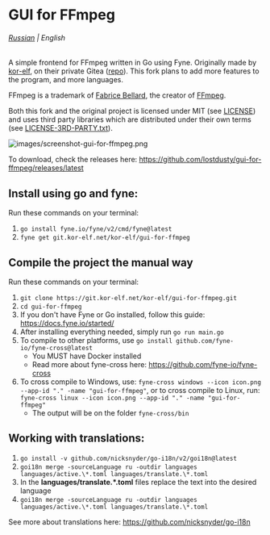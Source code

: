 # GUI for FFmpeg

###### [Russian](README_ru.md) | English

A simple frontend for FFmpeg written in Go using Fyne. Originally made by [kor-elf](https://git.kor-elf.net/kor-elf/), on their private Gitea ([repo](https://git.kor-elf.net/kor-elf/gui-for-ffmpeg/)). This fork plans to add more features to the program, and more languages.

FFmpeg is a trademark of <a href="http://bellard.org/" target="_blank">Fabrice Bellard</a>, the creator of <a href="https://ffmpeg.org/about.html" target="_blank">FFmpeg</a>.

Both this fork and the original project is licensed under MIT (see [LICENSE](LICENSE)) and uses third party libraries which are distributed under their own terms (see [LICENSE-3RD-PARTY.txt](LICENSE-3RD-PARTY.txt)).

![images/screenshot-gui-for-ffmpeg.png](images/screenshot-gui-for-ffmpeg.png) 

To download, check the releases here: https://github.com/lostdusty/gui-for-ffmpeg/releases/latest

## Install using go and fyne:
Run these commands on your terminal:
1. `go install fyne.io/fyne/v2/cmd/fyne@latest`
2. ``fyne get git.kor-elf.net/kor-elf/gui-for-ffmpeg``

## Compile the project the manual way
Run these commands on your terminal:
1. ``git clone https://git.kor-elf.net/kor-elf/gui-for-ffmpeg.git``
2. ``cd gui-for-ffmpeg``
3. If you don't have Fyne or Go installed, follow this guide: https://docs.fyne.io/started/
4. After installing everything needed, simply run ``go run main.go``
5. To compile to other platforms, use ``go install github.com/fyne-io/fyne-cross@latest``
   * You MUST have Docker installed
   * Read more about fyne-cross here: https://github.com/fyne-io/fyne-cross
6. To cross compile to Windows, use: ``fyne-cross windows --icon icon.png --app-id "." -name "gui-for-ffmpeg"``, or to cross compile to Linux, run: ``fyne-cross linux --icon icon.png --app-id "." -name "gui-for-ffmpeg"``
   * The output will be on the folder `fyne-cross/bin`
<!-- 8. В папку **fyne-cross/bin/linux-amd64** или **fyne-cross/bin/windows-amd64** копируете:
   * icon.png
   * data
   * languages
   * LICENSE
   * LICENSE-3RD-PARTY.txt
<p><strong>Структура должна получиться такая:</strong></p>
<img src="images/screenshot-folder-structure.png"> 
Will modify how this works later on the project-->

## Working with translations:
1. ``go install -v github.com/nicksnyder/go-i18n/v2/goi18n@latest``
2. ``goi18n merge -sourceLanguage ru -outdir languages languages/active.\*.toml languages/translate.\*.toml``
3. In the **languages/translate.*.toml** files replace the text into the desired language
4. ``goi18n merge -sourceLanguage ru -outdir languages languages/active.\*.toml languages/translate.\*.toml``

See more about translations here: https://github.com/nicksnyder/go-i18n